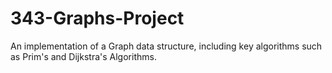 # 343-Graphs-Project
An implementation of a Graph data structure, including key algorithms such as Prim's and Dijkstra's Algorithms.

